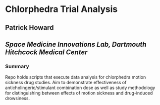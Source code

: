 # **Chlorphedra Trial Analysis**
## **Patrick Howard**
## *Space Medicine Innovations Lab, Dartmouth Hitchcock Medical Center*


### **Summary**
Repo holds scripts that execute data analysis for chlorphedra motion sickness drug studies. Aim to demonstrate effectiveness of anticholingeric/stimulant combination dose as well as study methodology for distinguishing between effects of motion sickness and drug-induced drowsiness.

